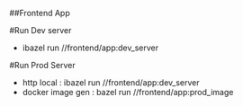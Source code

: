 ##Frontend App 

#Run Dev server
- ibazel run //frontend/app:dev_server

#Run Prod Server
- http local : ibazel run //frontend/app:dev_server
- docker image gen : bazel run //frontend/app:prod_image